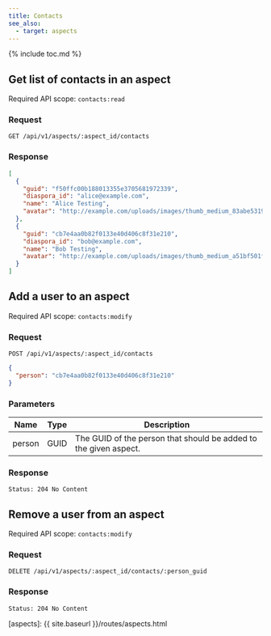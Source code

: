 ```yaml
---
title: Contacts
see_also:
  - target: aspects
---
```


{% include toc.md %}

## Get list of contacts in an aspect

Required API scope: `contacts:read`

### Request

~~~
GET /api/v1/aspects/:aspect_id/contacts
~~~

### Response

~~~json
[
  {
    "guid": "f50ffc00b188013355e3705681972339",
    "diaspora_id": "alice@example.com",
    "name": "Alice Testing",
    "avatar": "http://example.com/uploads/images/thumb_medium_83abe5319ef830c2bd84.jpg"
  },
  {
    "guid": "cb7e4aa0b82f0133e40d406c8f31e210",
    "diaspora_id": "bob@example.com",
    "name": "Bob Testing",
    "avatar": "http://example.com/uploads/images/thumb_medium_a51bf501fe86c198c0b1.jpg"
  }
]
~~~

## Add a user to an aspect

Required API scope: `contacts:modify`

### Request

~~~
POST /api/v1/aspects/:aspect_id/contacts
~~~
~~~json
{
  "person": "cb7e4aa0b82f0133e40d406c8f31e210"
}
~~~

### Parameters

| Name   | Type | Description                                                      |
| ------ | ---- | ---------------------------------------------------------------- |
| person | GUID | The GUID of the person that should be added to the given aspect. |

### Response

~~~
Status: 204 No Content
~~~

## Remove a user from an aspect

Required API scope: `contacts:modify`

### Request

~~~
DELETE /api/v1/aspects/:aspect_id/contacts/:person_guid
~~~

### Response

~~~
Status: 204 No Content
~~~

[aspects]: {{ site.baseurl }}/routes/aspects.html
